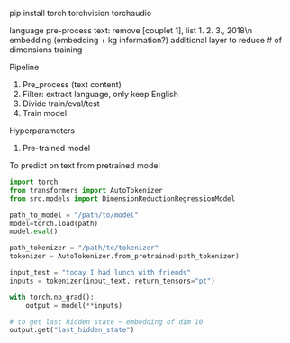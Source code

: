 pip install torch torchvision torchaudio


language
pre-process text: remove [couplet 1], list 1. 2. 3., 2018\n <text>
embedding
(embedding + kg information?)
additional layer to reduce # of dimensions
training

Pipeline
1. Pre_process (text content)
2. Filter: extract language, only keep English
3. Divide train/eval/test
4. Train model

Hyperparameters
1. Pre-trained model


To predict on text from pretrained model
```python
import torch
from transformers import AutoTokenizer
from src.models import DimensionReductionRegressionModel

path_to_model = "/path/to/model"
model=torch.load(path)
model.eval()

path_tokenizer = "/path/to/tokenizer"
tokenizer = AutoTokenizer.from_pretrained(path_tokenizer)

input_test = "today I had lunch with friends"
inputs = tokenizer(input_text, return_tensors="pt")

with torch.no_grad():
    output = model(**inputs)

# to get last hidden state ~ embedding of dim 10
output.get("last_hidden_state")
```